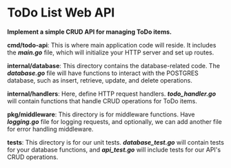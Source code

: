 # ToDo List Web API

**Implement a simple CRUD API for managing ToDo items.**

**cmd/todo-api**: This is where main application code will reside. It includes the **_main.go_** file, which will initialize your HTTP server and set up routes.

**internal/database**: This directory contains the database-related code. The **_database.go_** file will have functions to interact with the POSTGRES database, such as insert, retrieve, update, and delete operations.

**internal/handlers**: Here, define HTTP request handlers. **_todo_handler.go_** will contain functions that handle CRUD operations for ToDo items.

**pkg/middleware**: This directory is for middleware functions. Have **_logging.go_** file for logging requests, and optionally, we can add another file for error handling middleware.

**tests**: This directory is for our unit tests. **_database_test.go_** will contain tests for your database functions, and **_api_test.go_** will include tests for our API's CRUD operations.
